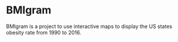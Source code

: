 # BMIgram
BMIgram is a project to use interactive maps to display the US states obesity rate from 1990 to 2016. 
